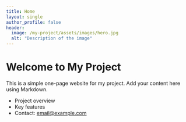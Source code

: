 ```yaml
---
title: Home
layout: single
author_profile: false
header:
  image: /my-project/assets/images/hero.jpg
  alt: "Description of the image"
---
```


# Welcome to My Project

This is a simple one-page website for my project. Add your content here using Markdown.

- Project overview
- Key features
- Contact: email@example.com